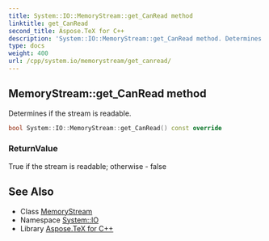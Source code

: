 ```yaml
---
title: System::IO::MemoryStream::get_CanRead method
linktitle: get_CanRead
second_title: Aspose.TeX for C++
description: 'System::IO::MemoryStream::get_CanRead method. Determines if the stream is readable in C++.'
type: docs
weight: 400
url: /cpp/system.io/memorystream/get_canread/
---
```

## MemoryStream::get_CanRead method


Determines if the stream is readable.

```cpp
bool System::IO::MemoryStream::get_CanRead() const override
```


### ReturnValue

True if the stream is readable; otherwise - false

## See Also

* Class [MemoryStream](../)
* Namespace [System::IO](../../)
* Library [Aspose.TeX for C++](../../../)
